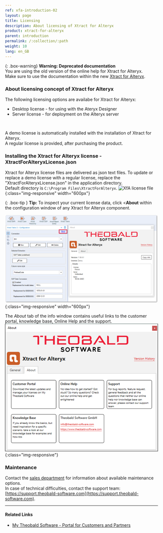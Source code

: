 ```yaml
---
ref: xfa-introduction-02
layout: page
title: Licensing
description: About licensing of Xtract for Alteryx
product: xtract-for-alteryx
parent: introduction
permalink: /:collection/:path
weight: 10
lang: en_GB
---
```


{: .box-warning}
**Warning: Deprecated documentation** <br>
You are using the old version of the online help for Xtract for Alteryx.<br>
Make sure to use the documentation within the new [Xtract for Alteryx](https://helpcenter.theobald-software.com/xtract-for-alteryx/documentation/introduction/).

### About licensing concept of Xtract for Alteryx
The following licensing options are availabe for Xtract for Alteryx:
- Desktop license - for using with the Ateryx Designer
- Server license - for deployment on the Alteryx server
<br>

A demo license is automatically installed with the installation of Xtract for Alteryx. <br>
A regular license is provided, after purchasing the product. 

### Installing the Xtract for Alteryx license - XtractForAlteryxLicense.json
Xtract for Alteryx license files are delivered as json text files.
To update or replace a demo license with a regular license, replace the "XtractForAlteryxLicense.json" in the application directory.<br>
Default directory is `C:\Program Files\XtractForAlteryx`.
![XfA license file](/img/content/xfa/xfa_license_json.png){:class="img-responsive" width="600px"}

{: .box-tip }
**Tip:** To inspect your current license data, click <**About** within the configuration window of any Xtract for Alteryx component.<br>


![License information](/img/content/xfa/xfa_about_license.png){:class="img-responsive" width="600px"}

The *About* tab of the info window contains useful links to the customer portal, knowledge base, Online Help and the support. <br> 
![Abot](/img/content/about-xfa.png){:class="img-responsive"}

### Maintenance
Contact the [sales department](mailto:sales@theobald-software.com) for information about available maintenance options.<br>
In case of technical difficulties, contact the support team: [https://support.theobald-software.com](https://support.theobald-software.com).

****
#### Related Links
- [My Theobald Software - Portal for Customers and Partners](https://my.theobald-software.com/)
